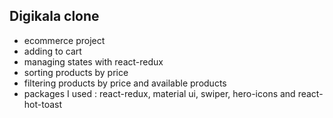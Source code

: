 ## Digikala clone

- ecommerce project
- adding to cart
- managing states with react-redux
- sorting products by price
- filtering products by price and available products
- packages I used : react-redux, material ui, swiper, hero-icons and react-hot-toast